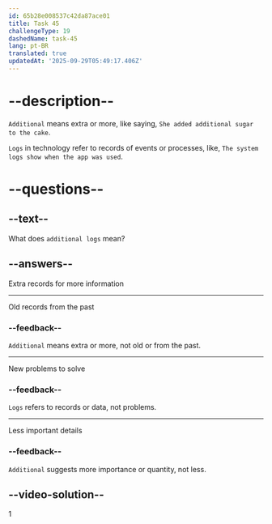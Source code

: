 ```yaml
---
id: 65b28e008537c42da87ace01
title: Task 45
challengeType: 19
dashedName: task-45
lang: pt-BR
translated: true
updatedAt: '2025-09-29T05:49:17.406Z'
---
```


# --description--

`Additional` means extra or more, like saying, `She added additional sugar to the cake`. 

`Logs` in technology refer to records of events or processes, like, `The system logs show when the app was used`.

# --questions--

## --text--

What does `additional logs` mean?

## --answers--

Extra records for more information

---

Old records from the past

### --feedback--

`Additional` means extra or more, not old or from the past.

---

New problems to solve

### --feedback--

`Logs` refers to records or data, not problems.

---

Less important details

### --feedback--

`Additional` suggests more importance or quantity, not less.

## --video-solution--

1
